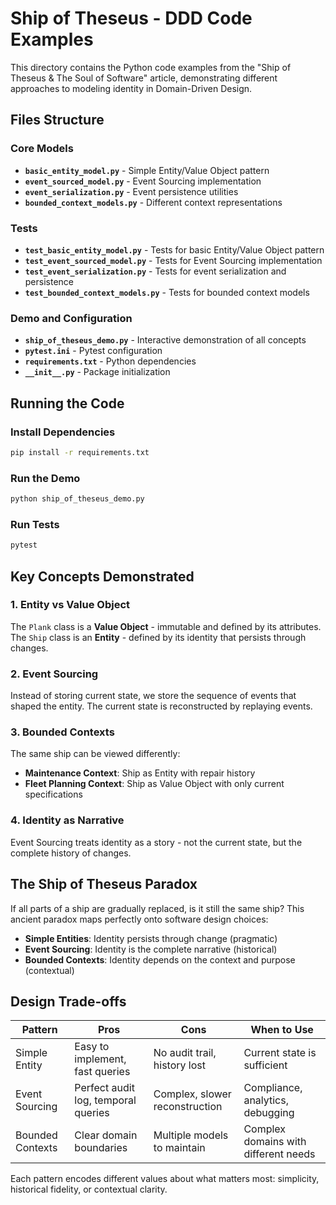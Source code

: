 # Ship of Theseus - DDD Code Examples

This directory contains the Python code examples from the "Ship of Theseus & The Soul of Software" article, demonstrating different approaches to modeling identity in Domain-Driven Design.

## Files Structure

### Core Models
- **`basic_entity_model.py`** - Simple Entity/Value Object pattern
- **`event_sourced_model.py`** - Event Sourcing implementation
- **`event_serialization.py`** - Event persistence utilities
- **`bounded_context_models.py`** - Different context representations

### Tests
- **`test_basic_entity_model.py`** - Tests for basic Entity/Value Object pattern
- **`test_event_sourced_model.py`** - Tests for Event Sourcing implementation
- **`test_event_serialization.py`** - Tests for event serialization and persistence
- **`test_bounded_context_models.py`** - Tests for bounded context models

### Demo and Configuration
- **`ship_of_theseus_demo.py`** - Interactive demonstration of all concepts
- **`pytest.ini`** - Pytest configuration
- **`requirements.txt`** - Python dependencies
- **`__init__.py`** - Package initialization

## Running the Code

### Install Dependencies
```bash
pip install -r requirements.txt
```

### Run the Demo
```bash
python ship_of_theseus_demo.py
```

### Run Tests
```bash
pytest
```

## Key Concepts Demonstrated

### 1. Entity vs Value Object
The `Plank` class is a **Value Object** - immutable and defined by its attributes. The `Ship` class is an **Entity** - defined by its identity that persists through changes.

### 2. Event Sourcing
Instead of storing current state, we store the sequence of events that shaped the entity. The current state is reconstructed by replaying events.

### 3. Bounded Contexts
The same ship can be viewed differently:
- **Maintenance Context**: Ship as Entity with repair history
- **Fleet Planning Context**: Ship as Value Object with only current specifications

### 4. Identity as Narrative
Event Sourcing treats identity as a story - not the current state, but the complete history of changes.

## The Ship of Theseus Paradox

If all parts of a ship are gradually replaced, is it still the same ship? This ancient paradox maps perfectly onto software design choices:

- **Simple Entities**: Identity persists through change (pragmatic)
- **Event Sourcing**: Identity is the complete narrative (historical)
- **Bounded Contexts**: Identity depends on the context and purpose (contextual)

## Design Trade-offs

| Pattern | Pros | Cons | When to Use |
|---------|------|------|-------------|
| Simple Entity | Easy to implement, fast queries | No audit trail, history lost | Current state is sufficient |
| Event Sourcing | Perfect audit log, temporal queries | Complex, slower reconstruction | Compliance, analytics, debugging |
| Bounded Contexts | Clear domain boundaries | Multiple models to maintain | Complex domains with different needs |

Each pattern encodes different values about what matters most: simplicity, historical fidelity, or contextual clarity.